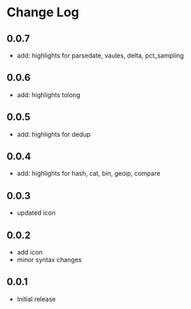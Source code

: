 # Change Log

## 0.0.7
- add: highlights for parsedate, vaules, delta, pct_sampling 


## 0.0.6
- add: highlights tolong 


## 0.0.5
- add: highlights for dedup

## 0.0.4
- add: highlights for hash, cat, bin, geoip, compare


## 0.0.3
- updated icon


## 0.0.2
- add icon
- minor syntax changes


## 0.0.1
- Initial release